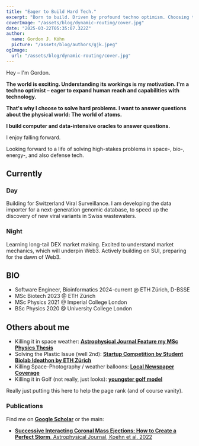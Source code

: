 ```yaml
---
title: "Eager to Build Hard Tech."
excerpt: "Born to build. Driven by profound techno optimism. Choosing to solve hard questions that move atoms. By building compute-data-intensive oracles."
coverImage: "/assets/blog/dynamic-routing/cover.jpg"
date: "2025-03-22T05:35:07.322Z"
author:
  name: Gordon J. Köhn
  picture: "/assets/blog/authors/gjk.jpeg"
ogImage:
  url: "/assets/blog/dynamic-routing/cover.jpg"
---
```


Hey – I'm Gordon. 

**The world is exciting. Understanding its workings is my motivation. I'm a techno optimist – eager to expand human reach and capabilities with technology.**

**That's why I choose to solve hard problems. I want to answer questions about the physical world: The world of atoms.**

**I build computer and data-intensive oracles to answer questions.**

I enjoy falling forward. 

Looking forward to a life of solving high-stakes problems in space-, bio-, energy-, and also defense tech.

## Currently

### Day
Building for Switzerland Viral Surveillance. I am developing the data importer for a next-generation genomic database, to speed up the discovery of new viral variants in Swiss wastewaters.

### Night
Learning long-tail DEX market making. Excited to understand market mechanics, which will underpin Web3. Actively building on SUI, preparing for the dawn of Web3.

## BIO
- Software Engineer, Bioinformatics   2024-current   @ ETH Zürich, D-BSSE
- MSc Biotech                         2023    @ ETH Zürich
- MSc Physics                         2021    @ Imperial College London
- BSc Physics                         2020    @ University College London

## Others about me
- Killing it in space weather: [**Astrophysical Journal Feature my MSc Physics Thesis**](https://aasnova.org/2023/02/01/creating-a-perfect-solar-storm/)
- Solving the Plastic Issue (well 2nd): [**Startup Competition by Student Biolab Ideathon by ETH Zürich**](https://www.studentbiolab.ch/ideathon)
- Killing Space-Photography / weather balloons: [**Local Newspaper Coverage**](https://www.abendblatt.de/region/stormarn/reinbek/article211771265/Sachsenwaldschule-Mission-Weltall-geglueckt.html)
- Killing it in Golf (not really, just looks): [**youngster golf model**](https://www.yumpu.com/de/document/read/7343096/us-kids-golf-basisforderspiele)

Really just putting this here to help the page rank (and of course vanity).

### Publications
Find me on [**Google Scholar**](https://scholar.google.com/citations?user=7W4Q-fAAAAAJ) or the main:
- [**Successive Interacting Coronal Mass Ejections: How to Create a Perfect Storm**, Astrophysical Journal, Koehn et al. 2022](https://iopscience.iop.org/article/10.3847/1538-4357/aca28c/meta)

